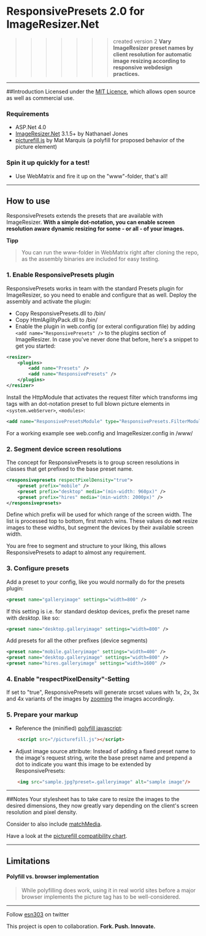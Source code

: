 # ResponsivePresets 2.0 for ImageResizer.Net
>>>>>>> created version 2
**Vary ImageResizer preset names by client resolution for automatic image resizing according to responsive webdesign practices.**

---

##Introduction
Licensed under the [MIT Licence](http://www.opensource.org/licenses/mit-license.php), which allows open source as well as commercial use.

### Requirements
* ASP.Net 4.0
* [ImageResizer.Net](www.imageresizing.net) 3.1.5+ by Nathanael Jones
* [picturefill.js](https://github.com/Wilto/picturefill-proposal) by Mat Marquis (a polyfill for proposed behavior of the picture element)

### Spin it up quickly for a test!
* Use WebMatrix and fire it up on the "www"-folder, that's all!

----

## How to use

ResponsivePresets extends the presets that are available with ImageResizer. **With a simple dot-notation, you can enable screen resolution aware dynamic resizing for some - or all - of your images.**

**Tipp**
>You can run the www-folder in WebMatrix right after cloning the repo, as the assembly binaries are included for easy testing.

### 1. Enable ResponsivePresets plugin

ResponsivePresets works in team with the standard Presets plugin for ImageResizer, so you need to enable and configure that as well. Deploy the assembly and activate the plugin:
* Copy ResponsivePresets.dll to /bin/
* Copy HtmlAgilityPack.dll to /bin/
* Enable the plugin in web.config (or exteral configuration file) by adding `<add name="ResponsivePresets" />` to the plugins section of ImageResizer. In case you've never done that before, here's a snippet to get you started:

```xml
<resizer>  
	<plugins>  
		<add name="Presets" />  
		<add name="ResponsivePresets" />  
	</plugins>  
</resizer>  
```
Install the HttpModule that activates the request filter which transforms img tags with an dot-notation preset to full blown picture elements in `<system.webServer>`, `<modules>`:

```xml
<add name="ResponsivePresetsModule" type="ResponsivePresets.FilterModule.ActivateFilterModule, ResponsivePresets"/>
```

For a working example see web.config and ImageResizer.config in /www/

### 2. Segment device screen resolutions
The concept for ResponsivePresets is to group screen resolutions in classes that get prefixed to the base preset name.

```xml
<responsivepresets respectPixelDensity="true">
	<preset prefix="mobile" />
	<preset prefix="desktop" media="(min-width: 960px)" />
	<preset prefix="hires" media="(min-width: 2000px)" />
</responsivepresets>
```
 
Define which prefix will be used for which range of the screen width. The list is processed top to bottom, first match wins. These values do **not** resize images to these widths, but segment the devices by their available screen width.
 
You are free to segment and structure to your liking, this allows ResponsivePresets to adapt to almost any requirement.

### 3. Configure presets
Add a preset to your config, like you would normally do for the presets plugin:
    
```xml
<preset name="galleryimage" settings="width=800" />
```

If this setting is i.e. for standard desktop devices, prefix the preset name with *desktop.* like so:
    
```xml
<preset name="desktop.galleryimage" settings="width=800" />
```

Add presets for all the other prefixes (device segments)
    
```xml
<preset name="mobile.galleryimage" settings="width=400" />
<preset name="desktop.galleryimage" settings="width=800" />
<preset name="hires.galleryimage" settings="width=1600" />
```
### 4. Enable "respectPixelDensity"-Setting
If set to "true", ResponsivePresets will generate srcset values with 1x, 2x, 3x and 4x variants of the images by [zooming](http://imageresizing.net/docs/reference) the images accordingly.


### 5. Prepare your markup
* Reference the (minified) [polyfill javascript](https://github.com/Wilto/picturefill-proposal):

```html
	<script src="/picturefill.js"></script>
```

* Adjust image source attribute: Instead of adding a fixed preset name to the image's request string, write the base preset name and prepend a dot to indicate you want this image to be extended by ResponsivePresets:

```html
	<img src="sample.jpg?preset=.galleryimage" alt="sample image"/>
```

----

##Notes
Your stylesheet has to take care to resize the images to the desired dimensions, they now greatly vary depending on the client's screen resolution and pixel density.

Consider to also include [matchMedia](https://github.com/paulirish/matchMedia.js/).

Have a look at the [picturefill compatibility chart](https://github.com/Wilto/picturefill-proposal#support).



----

## Limitations

#### Polyfill vs. browser implementation
>While polyfilling does work, using it in real world sites before a major browser implements the picture tag has to be well-considered.

----

Follow [esn303](https://twitter.com/#!/esn303) on twitter

This project is open to collaboration. **Fork. Push. Innovate.**


